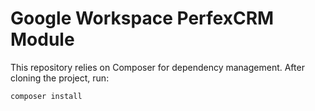 # Google Workspace PerfexCRM Module

This repository relies on Composer for dependency management. After cloning the project, run:

```bash
composer install
```
